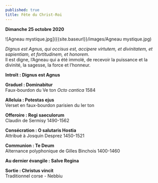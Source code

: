 ```yaml
---
published: true
title: Fête du Christ-Roi
---
```

**Dimanche 25 octobre 2020**  

![Agneau mystique.jpg]({{site.baseurl}}/images/Agneau mystique.jpg)

*Dignus est Agnus, qui occisus est, accipere virtutem, et divinitatem, et sapientiam, et fortitudinem, et honorem.*  
Il est digne, l’Agneau qui a été immolé, de recevoir la puissance et la divinité, la sagesse, la force et l’honneur.

**Introït : Dignus est Agnus**

**Graduel : Dominabitur**  
Faux-bourdon du Ve ton *Octo cantica* 1584

**Alleluia : Potestas ejus**  
Verset en faux-bourdon parisien du Ier ton

**Offeroire : Regi saeculorum**  
Claudin de Sermisy 1490-1562

**Consécration : O salutaris Hostia**  
Attribué à Josquin Desprez  1450-1521

**Communion : Te Deum**  
Alternance polyphonique de Gilles Binchois 1400-1460

**Au dernier évangile : Salve Regina**  

**Sortie : Christus vincit**  
Traditionnel corse - Nebbiu
